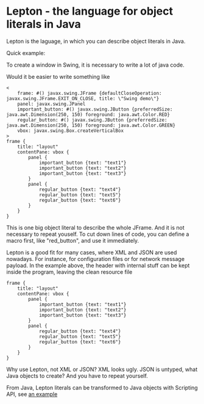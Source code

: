 Lepton - the language for object literals in Java
================================

Lepton is the laguage, in which you can describe object literals in Java.

Quick example:

To create a window in Swing, it is necessary to write a lot of java code.

Would it be easier to write something like

	<
	    frame: #() javax.swing.JFrame {defaultCloseOperation: javax.swing.JFrame.EXIT_ON_CLOSE, title: \"Swing demo\"}
	    panel: javax.swing.JPanel
	    important_button: #() javax.swing.JButton {preferredSize: java.awt.Dimension(250, 150) foreground: java.awt.Color.RED}
	    regular_button: #() javax.swing.JButton {preferredSize: java.awt.Dimension(250, 150) foreground: java.awt.Color.GREEN}
	    vbox: javax.swing.Box.createVerticalBox
	>
	frame {
	    title: "layout"
	    contentPane: vbox {
	        panel {
	            important_button {text: "text1"}
	            important_button {text: "text2"}
	            important_button {text: "text3"}
	        }
	        panel {
	            regular_button {text: "text4"}
	            regular_button {text: "text5"}
	            regular_button {text: "text6"}
	        }
	    }
	}


This is one big object literal to describe the whole JFrame.
And it is not necessary to repeat youself. To cut down lines of code, you can define a macro first, like "red_button", and use it immediately.


Lepton is a good fit for many cases, where XML and JSON are used nowadays.
For instance, for configuration files or for network message payload.
In the example above, the header with internal stuff can be kept inside the program, leaving the clean resource file

	frame {
	    title: "layout"
	    contentPane: vbox {
	        panel {
	            important_button {text: "text1"}
	            important_button {text: "text2"}
	            important_button {text: "text3"}
	        }
	        panel {
	            regular_button {text: "text4"}
	            regular_button {text: "text5"}
	            regular_button {text: "text6"}
	        }
	    }
	}



Why use Lepton, not XML or JSON?
XML looks ugly. JSON is untyped, what Java objects to create? And you have to repeat yourself.


From Java, Lepton literals can be transformed to Java objects with Scripting API, see [an example](https://github.com/semicontinuity/lepton/blob/master/neutrino-samples/src/neutrino/script/SimpleDemo.java)
